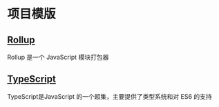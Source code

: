 # 项目模版

## [Rollup](https://www.rollupjs.com/assets/images/twitter-card.jpg)

Rollup 是一个 JavaScript 模块打包器

## [TypeScript](https://ts.xcatliu.com/)

TypeScript是JavaScript 的一个超集，主要提供了类型系统和对 ES6 的支持
